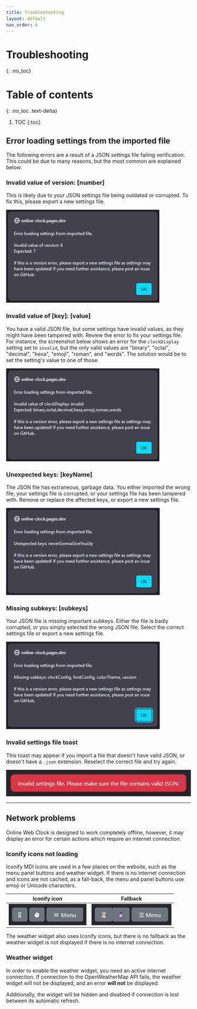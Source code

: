 ```yaml
---
title: Troubleshooting
layout: default
nav_order: 4
---
```

# Troubleshooting
{: .no_toc}

# Table of contents
{: .no_toc .text-delta}

1. TOC
{:toc}

## Error loading settings from the imported file
The following errors are a result of a JSON settings file failing verification. This could be due to many reasons, but the most common are explained below.

### Invalid value of version: [number]
This is likely due to your JSON settings file being outdated or corrupted. To fix this, please export a new settings file.  

![A screenshot of the invalid version error popup in Mozilla Firefox.](/assets/images/docs-Troubleshooting/import-version-firefox.png)

### Invalid value of [key]: [value]
You have a valid JSON file, but some settings have invalid values, as they might have been tampered with. Review the error to fix your settings file.  
For instance, the screenshot below shows an error for the `clockDisplay` setting set to `invalid`, but the only valid values are "binary", "octal", "decimal", "hexa", "emoji", "roman", and "words". The solution would be to set the setting's value to one of those.

![A screenshot of the general invalid value error popup in Mozilla Firefox.](/assets/images/docs-Troubleshooting/import-invalidvalue-firefox.png)

### Unexpected keys: [keyName]
The JSON file has extraneous, garbage data. You either imported the wrong file, your settings file is corrupted, or your settings file has been tampered with. Remove or replace the affected keys, or export a new settings file.

![A screenshot of the unexpected keys error popup in Mozilla Firefox.](/assets/images/docs-Troubleshooting/import-unexpectedkeys-firefox.png)

### Missing subkeys: [subkeys]
Your JSON file is missing important subkeys. Either the file is badly corrupted, or you simply selected the wrong JSON file. Select the correct settings file or export a new settings file.

![A screenshot of the missing subkeys error popup in Mozilla Firefox.](/assets/images/docs-Troubleshooting/import-missing-firefox.png)

### Invalid settings file toast
This toast may appear if you import a file that doesn't have valid JSON, or doesn't have a `.json` extension. Reselect the correct file and try again.

![A screenshot of the invalid settings file toast error popup.](/assets/images/docs-Troubleshooting/import-invalidfile.png)

<hr>

## Network problems
Online Web Clock is designed to work completely offline, however, it may display an error for certain actions which require an internet connection.

### Iconify icons not loading
Iconify MDI icons are used in a few places on the website, such as the menu panel buttons and weather widget. If there is no internet connection and icons are not cached, as a fall-back, the menu and panel buttons use emoji or Unicode characters.

| Iconify icon | Fallback |
| --- | --- |
| ![](/assets/images/docs-Troubleshooting/iconify-enabled.png) | ![](/assets/images/docs-Troubleshooting/iconify-disabled.png) |

The weather widget also uses Iconify icons, but there is no fallback as the weather widget is not displayed if there is no internet connection.

### Weather widget
In order to enable the weather widget, you need an active internet connection. If connection to the OpenWeatherMap API fails, the weather widget will not be displayed, and an error **will not** be displayed.

Additionally, the widget will be hidden and disabled if connection is lost between its automatic refresh.
